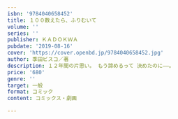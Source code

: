 ```yaml
---
isbn: '9784040658452'
title: １００数えたら、ふりむいて
volume: ''
series: ''
publisher: ＫＡＤＯＫＷＡ
pubdate: '2019-08-16'
cover: 'https://cover.openbd.jp/9784040658452.jpg'
author: 季田ビスコ／著
description: １２年間の片思い。 もう諦めるって 決めたのに――。
price: '680'
genre: ''
target: 一般
format: コミック
content: コミックス・劇画

---
```

